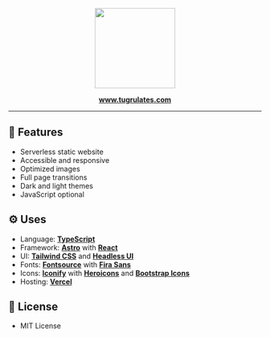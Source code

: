 <p align="center">
  <img src="https://raw.githubusercontent.com/tugrulates/www/main/src/images/me.png" width="160" height="160" />
</p>
<p align="center">
  <b><a href="https://www.tugrulates.com">www.tugrulates.com</a></b>
</p>

---

## 🎀 Features

- Serverless static website
- Accessible and responsive
- Optimized images
- Full page transitions
- Dark and light themes
- JavaScript optional

## ⚙️ Uses

- Language: **[TypeScript](https://www.typescriptlang.org)**
- Framework: **[Astro](https://astro.build)** with **[React](https://reactjs.org)**
- UI: **[Tailwind CSS](https://tailwindcss.com)** and **[Headless UI](https://headlessui.dev)**
- Fonts: **[Fontsource](https://fontsource.org)** with **[Fira Sans](https://fonts.google.com/specimen/Fira+Sans)**
- Icons: **[Iconify](https://iconify.design)** with **[Heroicons](https://heroicons.com)** and **[Bootstrap Icons](https://icons.getbootstrap.com)**
- Hosting: **[Vercel](https://vercel.com)**

## 📜 License

- MIT License
